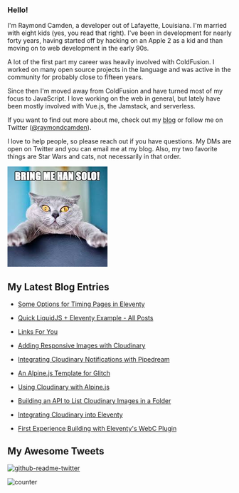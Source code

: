 ### Hello!

I'm Raymond Camden, a developer out of Lafayette, Louisiana. I'm married with eight kids (yes, you read that right). I've been in development for nearly forty years, having started off by hacking on an Apple 2 as a kid and than moving on to web development in the early 90s.

A lot of the first part my career was heavily involved with ColdFusion. I worked on many open source projects in the language and was active in the community for probably close to fifteen years. 

Since then I'm moved away from ColdFusion and have turned most of my focus to JavaScript. I love working on the web in general, but lately have been mostly involved with Vue.js, the Jamstack, and serverless. 

If you want to find out more about me, check out my [blog](https://www.raymondcamden.com) or follow me on Twitter ([@raymondcamden](https://twitter.com/raymondcamden)). 

I love to help people, so please reach out if you have questions. My DMs are open on Twitter and you can email me at my blog. Also, my two favorite things are Star Wars and cats, not necessarily in that order.

![Star Wars cat](https://raw.githubusercontent.com/cfjedimaster/cfjedimaster/master/cat.jpg)

<!-- RSS -->
## My Latest Blog Entries

* [Some Options for Timing Pages in Eleventy](https://www.raymondcamden.com/2022/11/14/some-options-for-timing-pages-in-eleventy)

* [Quick LiquidJS + Eleventy Example - All Posts](https://www.raymondcamden.com/2022/11/09/quick-liquidjs--eleventy-example-all-posts)

* [Links For You](https://www.raymondcamden.com/2022/11/06/links-for-you)

* [Adding Responsive Images with Cloudinary](https://www.raymondcamden.com/2022/11/04/adding-responsive-images-with-cloudinary)

* [Integrating Cloudinary Notifications with Pipedream](https://www.raymondcamden.com/2022/11/01/integrating-cloudinary-notifications-with-pipedream)

* [An Alpine.js Template for Glitch](https://www.raymondcamden.com/2022/10/28/an-alpinejs-template-for-glitch)

* [Using Cloudinary with Alpine.js](https://www.raymondcamden.com/2022/10/27/using-cloudinary-with-alpinejs)

* [Building an API to List Cloudinary Images in a Folder](https://www.raymondcamden.com/2022/10/24/building-an-api-to-list-cloudinary-images-in-a-folder)

* [Integrating Cloudinary into Eleventy](https://www.raymondcamden.com/2022/10/20/integrating-cloudinary-into-eleventy)

* [First Experience Building with Eleventy's WebC Plugin](https://www.raymondcamden.com/2022/10/16/first-experience-building-with-eleventys-webc-plugin)

<!-- ENDRSS -->

## My Awesome Tweets 

[![github-readme-twitter](https://github-readme-twitter.gazf.vercel.app/api?id=raymondcamden&layout=wide)](https://github.com/gazf/github-readme-twitter)

![counter](https://enzy20r2pibx5pb.m.pipedream.net)
